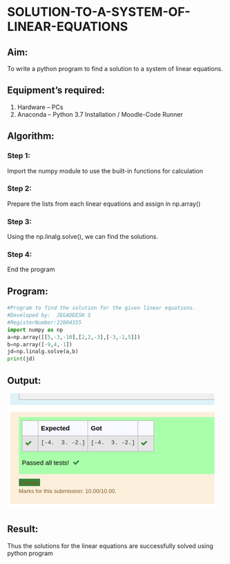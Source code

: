 # SOLUTION-TO-A-SYSTEM-OF-LINEAR-EQUATIONS
## Aim:
To write a python program to find a solution to a system of linear equations.
## Equipment’s required:
1. 	Hardware – PCs
2. 	Anaconda – Python 3.7 Installation / Moodle-Code Runner
## Algorithm:
### Step 1: 
Import the numpy module to use the built-in functions for calculation
### Step 2: 
Prepare the lists from each linear equations and assign in np.array()
### Step 3: 
Using the np.linalg.solve(), we can find the solutions.
### Step 4: 
End the program
## Program:
``` python
#Program to find the solution for the given linear equations.
#Developed by:  JEGADEESH S
#RegisterNumber:22004355
import numpy as np
a=np.array([[5,-3,-10],[2,2,-3],[-3,-1,5]])
b=np.array([-9,4,-1])
jd=np.linalg.solve(a,b)
print(jd)
```
## Output:
![OUTPUT](output.png)
## Result: 
Thus the solutions for the linear equations are successfully solved using python program

